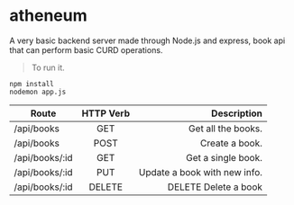 # atheneum
A very basic backend server made through Node.js and express, book api that can perform basic CURD operations.
> To run it.

```npm install``` </br>
 ```nodemon app.js```

| Route        | HTTP Verb          | Description  |
| ------------- |:-------------:| -----:|
| /api/books      | GET | Get all the books. |
| /api/books      |  POST     |  Create a book. |
| /api/books/:id | GET      |    Get a single book. |
| /api/books/:id | PUT      |    Update a book with new info. |
| /api/books/:id | DELETE      |    DELETE	Delete a book |
